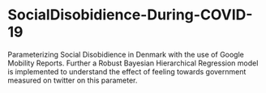 # SocialDisobidience-During-COVID-19
Parameterizing Social Disobidience in Denmark with the use of Google Mobility Reports. Further a Robust Bayesian Hierarchical Regression model is implemented to understand the effect of feeling towards government measured on twitter on this parameter.

